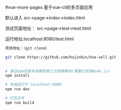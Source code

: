 #vue-more-pages
基于vue-cli的多页面应用


默认进入
src->page->index->index.html

测试页面地址：
src->page->test->test.html

运行地址:localhost:8080/test.html


``` bash
项目地址：（git clone）

git clone https://github.com/hujinbin/Vue-sell.git
 
 
# 通过npm安装本地服务第三方依赖模块(需要已安装Node.js)
npm install

# 本地运行于 localhost:8080
npm run dev

# 打包文件
npm run build

```

